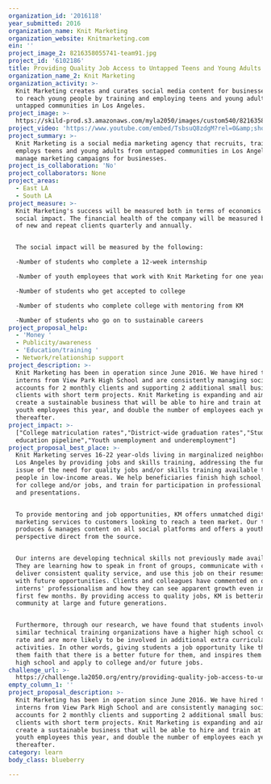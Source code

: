 ```yaml
---
organization_id: '2016118'
year_submitted: 2016
organization_name: Knit Marketing
organization_website: Knitmarketing.com
ein: ''
project_image_2: 8216358055741-team91.jpg
project_id: '6102186'
title: Providing Quality Job Access to Untapped Teens and Young Adults
organization_name_2: Knit Marketing
organization_activity: >-
  Knit Marketing creates and curates social media content for businesses looking
  to reach young people by training and employing teens and young adults from
  untapped communities in Los Angeles.
project_image: >-
  https://skild-prod.s3.amazonaws.com/myla2050/images/custom540/8216358055741-team91.jpg
project_video: 'https://www.youtube.com/embed/TsbsuQ8zdgM?rel=0&amp;showinfo=0'
project_summary: >-
  Knit Marketing is a social media marketing agency that recruits, trains, and
  employs teens and young adults from untapped communities in Los Angeles, to
  manage marketing campaigns for businesses.
project_is_collaboration: 'No'
project_collaborators: None
project_areas:
  - East LA
  - South LA
project_measure: >-
  Knit Marketing's success will be measured both in terms of economics and
  social impact. The financial health of the company will be measured by number
  of new and repeat clients quarterly and annually. 


  The social impact will be measured by the following:

  -Number of students who complete a 12-week internship

  -Number of youth employees that work with Knit Marketing for one year or more

  -Number of students who get accepted to college

  -Number of students who complete college with mentoring from KM

  -Number of students who go on to sustainable careers
project_proposal_help:
  - 'Money '
  - Publicity/awareness
  - 'Education/training '
  - Network/relationship support
project_description: >-
  Knit Marketing has been in operation since June 2016. We have hired two
  interns from View Park High School and are consistently managing social media
  accounts for 2 monthly clients and supporting 2 additional small business
  clients with short term projects. Knit Marketing is expanding and aims to
  create a sustainable business that will be able to hire and train at least 6
  youth employees this year, and double the number of employees each year
  thereafter.
project_impact: >-
  ["College matriculation rates","District-wide graduation rates","Student
  education pipeline","Youth unemployment and underemployment"]
project_proposal_best_place: >-
  Knit Marketing serves 16-22 year-olds living in marginalized neighborhoods in
  Los Angeles by providing jobs and skills training, addressing the fundamental
  issue of the need for quality jobs and/or skills training available to young
  people in low-income areas. We help beneficiaries finish high school, apply
  for college and/or jobs, and train for participation in professional meetings
  and presentations. 


  To provide mentoring and job opportunities, KM offers unmatched digital
  marketing services to customers looking to reach a teen market. Our team
  produces & manages content on all social platforms and offers a youth
  perspective direct from the source. 


  Our interns are developing technical skills not previously made available.
  They are learning how to speak in front of groups, communicate with clients,
  deliver consistent quality service, and use this job on their resumes to help
  with future opportunities. Clients and colleagues have commented on our
  interns' professionalism and how they can see apparent growth even in the
  first few months. By providing access to quality jobs, KM is bettering the
  community at large and future generations.


  Furthermore, through our research, we have found that students involved in
  similar technical training organizations have a higher high school completion
  rate and are more likely to be involved in additional extra curricular
  activities. In other words, giving students a job opportunity like this gives
  them faith that there is a better future for them, and inspires them to finish
  high school and apply to college and/or future jobs.
challenge_url: >-
  https://challenge.la2050.org/entry/providing-quality-job-access-to-untapped-teens-and-young-adults
empty_column_1: ''
project_proposal_description: >-
  Knit Marketing has been in operation since June 2016. We have hired two
  interns from View Park High School and are consistently managing social media
  accounts for 2 monthly clients and supporting 2 additional small business
  clients with short term projects. Knit Marketing is expanding and aims to
  create a sustainable business that will be able to hire and train at least 6
  youth employees this year, and double the number of employees each year
  thereafter.
category: learn
body_class: blueberry

---
```

